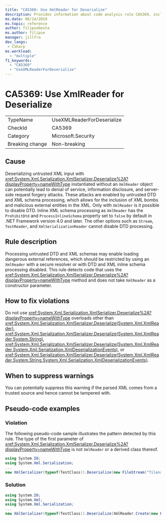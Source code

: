 ```yaml
---
title: "CA5369: Use XmlReader for Deserialize"
description: Provides information about code analysis rule CA5369, including causes, how to fix violations, and when to suppress it.
ms.date: 08/14/2019
ms.topic: reference
author: filipsebesta
ms.author: filipse
manager: jillfra
dev_langs:
 - CSharp
ms.workload:
  - "multiple"
f1_keywords:
  - "CA5369"
  - "UseXMLReaderForDeserialize"
---
```

# CA5369: Use XmlReader for Deserialize

|||
|-|-|
|TypeName|UseXMLReaderForDeserialize|
|CheckId|CA5369|
|Category|Microsoft.Security|
|Breaking change|Non-breaking|

## Cause

Deserializing untrusted XML input with <xref:System.Xml.Serialization.XmlSerializer.Deserialize%2A?displayProperty=nameWithType> instantiated without an `XmlReader` object can potentially lead to denial of service, information disclosure, and server-side request forgery attacks. These attacks are enabled by untrusted DTD and XML schema processing, which allows for the inclusion of XML bombs and malicious external entities in the XML. Only with `XmlReader` is it possible to disable DTD. Inline XML schema processing as `XmlReader` has the `ProhibitDtd` and `ProcessInlineSchema` property set to `false` by default in .NET Framework version 4.0 and later. The other options such as `Stream`, `TextReader`, and `XmlSerializationReader` cannot disable DTD processing.

## Rule description

Processing untrusted DTD and XML schemas may enable loading dangerous external references, which should be restricted by using an `XmlReader` with a secure resolver or with DTD and XML inline schema processing disabled. This rule detects code that uses the <xref:System.Xml.Serialization.XmlSerializer.Deserialize%2A?displayProperty=nameWithType> method and does not take `XmlReader` as a constructor parameter.

## How to fix violations

Do not use <xref:System.Xml.Serialization.XmlSerializer.Deserialize%2A?displayProperty=nameWithType> overloads other than <xref:System.Xml.Serialization.XmlSerializer.Deserialize(System.Xml.XmlReader)>, <xref:System.Xml.Serialization.XmlSerializer.Deserialize(System.Xml.XmlReader,System.String)>, <xref:System.Xml.Serialization.XmlSerializer.Deserialize(System.Xml.XmlReader,System.Xml.Serialization.XmlDeserializationEvents)>, or <xref:System.Xml.Serialization.XmlSerializer.Deserialize(System.Xml.XmlReader,System.String,System.Xml.Serialization.XmlDeserializationEvents)>.

## When to suppress warnings

You can potentially suppress this warning if the parsed XML comes from a trusted source and hence cannot be tampered with.

## Pseudo-code examples

### Violation

The following pseudo-code sample illustrates the pattern detected by this rule.
The type of the first parameter of <xref:System.Xml.Serialization.XmlSerializer.Deserialize%2A?displayProperty=nameWithType> is not `XmlReader` or a derived class thereof.

```csharp
using System.IO;
using System.Xml.Serialization;
...
new XmlSerializer(typeof(TestClass)).Deserialize(new FileStream("filename", FileMode.Open));
```

### Solution

```csharp
using System.IO;
using System.Xml;
using System.Xml.Serialization;
...
new XmlSerializer(typeof(TestClass)).Deserialize(XmlReader.Create(new FileStream("filename", FileMode.Open)));
```
